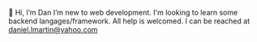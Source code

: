 👋 Hi, I’m Dan
I’m new to web development. I'm looking to learn some backend langages/framework. 
All help is welcomed. 
I can be reached at daniel.lmartin@yahoo.com 

